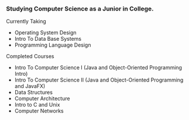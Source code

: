 ### Studying Computer Science as a Junior in College.

Currently Taking
- Operating System Design
- Intro To Data Base Systems
- Programming Language Design

Completed Courses
- Intro To Computer Science I (Java and Object-Oriented Programming Intro)
- Intro To Computer Science II (Java and Object-Oriented Programming and JavaFX)
- Data Structures
- Computer Architecture
- Intro to C and Unix
- Computer Networks
<!--
**CEKlopfenstein/CEKlopfenstein** is a ✨ _special_ ✨ repository because its `README.md` (this file) appears on your GitHub profile.

Here are some ideas to get you started:

- 🔭 I’m currently working on ...
- 🌱 I’m currently learning ...
- 👯 I’m looking to collaborate on ...
- 🤔 I’m looking for help with ...
- 💬 Ask me about ...
- 📫 How to reach me: ...
- 😄 Pronouns: ...
- ⚡ Fun fact: ...
-->
